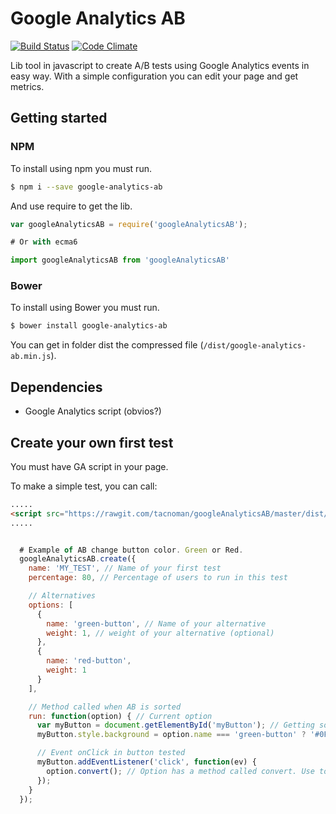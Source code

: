 # Google Analytics AB

[![Build Status](https://travis-ci.org/tacnoman/googleAnalyticsAB.svg?branch=master)](https://travis-ci.org/tacnoman/googleAnalyticsAB) [![Code Climate](https://codeclimate.com/github/tacnoman/googleAnalyticsAB/badges/gpa.svg)](https://codeclimate.com/github/tacnoman/googleAnalyticsAB)

Lib tool in javascript to create A/B tests using Google Analytics events in easy way. With a simple configuration you can edit your page and get metrics.

## Getting started

### NPM
To install using npm you must run.

```bash
$ npm i --save google-analytics-ab
```

And use require to get the lib.

```js
var googleAnalyticsAB = require('googleAnalyticsAB');

# Or with ecma6

import googleAnalyticsAB from 'googleAnalyticsAB'
```

### Bower
To install using Bower you must run.

```bash
$ bower install google-analytics-ab
```

You can get in folder dist the compressed file (`/dist/google-analytics-ab.min.js`).

## Dependencies

- Google Analytics script (obvios?)

## Create your own first test

You must have GA script in your page.

To make a simple test, you can call:
```html
.....
<script src="https://rawgit.com/tacnoman/googleAnalyticsAB/master/dist/google-analytics-ab.min.js"></script>
.....
```

```js

  # Example of AB change button color. Green or Red.
  googleAnalyticsAB.create({
    name: 'MY_TEST', // Name of your first test
    percentage: 80, // Percentage of users to run in this test

    // Alternatives
    options: [
      {
        name: 'green-button', // Name of your alternative
        weight: 1, // weight of your alternative (optional)
      },
      {
        name: 'red-button',
        weight: 1
      }
    ],

    // Method called when AB is sorted
    run: function(option) { // Current option
      var myButton = document.getElementById('myButton'); // Getting some button
      myButton.style.background = option.name === 'green-button' ? '#0F0' : '#F00'; // Change color using the label

      // Event onClick in button tested
      myButton.addEventListener('click', function(ev) {
        option.convert(); // Option has a method called convert. Use to convert :D
      });
    }
  });

```
